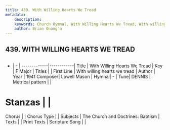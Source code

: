 ```yaml
---
title: 439. With Willing Hearts We Tread
metadata:
    description: 
    keywords: Church Hymnal, With Willing Hearts We Tread, With willing hearts we tread, 
    author: Brian Onang'o
---
```



## 439. WITH WILLING HEARTS WE TREAD

```txt

```

- |   -  |
-------------|------------|
Title | With Willing Hearts We Tread |
Key | F Major |
Titles |  |
First Line | With willing hearts we tread |
Author | 
Year | 1941
Composer| Lowell Mason |
Hymnal|  - |
Tune| DENNIS |
Metrical pattern | |
# Stanzas |  |
Chorus |  |
Chorus Type |  |
Subjects | The Church and Doctrines: Baptism |
Texts |  |
Print Texts | 
Scripture Song |  |
  
